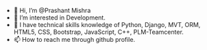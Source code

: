 - 👋 Hi, I’m @Prashant Mishra
- 👀 I’m interested in Development.
- 🌱 I have technical skills knowledge of Python, Django, MVT, ORM, HTML5, CSS, Bootstrap, JavaScript, C++, PLM-Teamcenter.
- 📫 How to reach me through github profile.
<!---
PrashantMish/PrashantMish is a ✨ special ✨ repository because its `README.md` (this file) appears on your GitHub profile.
You can click the Preview link to take a look at your changes.
--->
